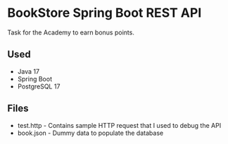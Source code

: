 # BookStore Spring Boot REST API

Task for the Academy to earn bonus points.

## Used
* Java 17
* Spring Boot
* PostgreSQL 17

## Files
* test.http - Contains sample HTTP request that I used to debug the API
* book.json - Dummy data to populate the database

